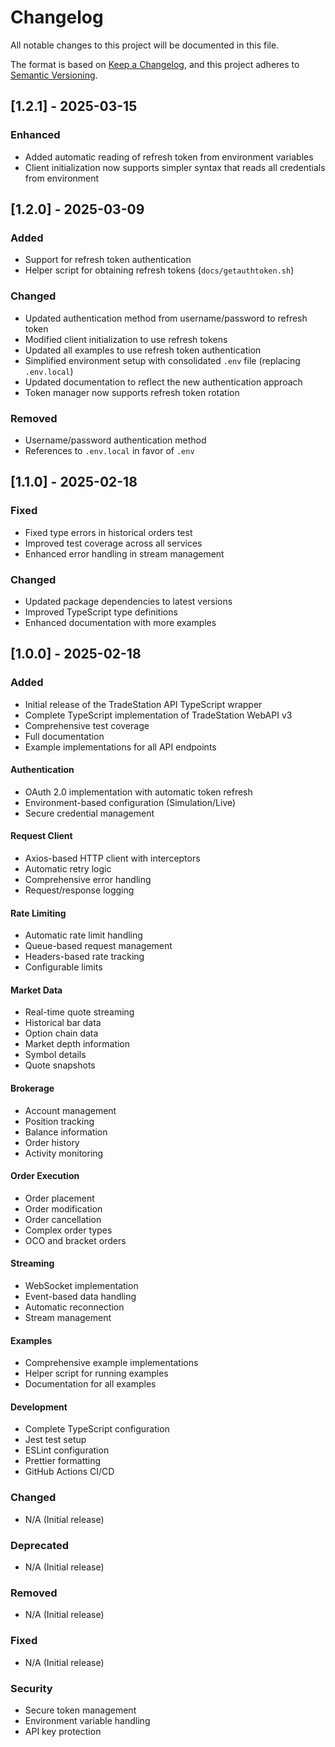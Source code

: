 # Changelog

All notable changes to this project will be documented in this file.

The format is based on [Keep a Changelog](https://keepachangelog.com/en/1.0.0/),
and this project adheres to [Semantic Versioning](https://semver.org/spec/v2.0.0.html).

## [1.2.1] - 2025-03-15

### Enhanced
- Added automatic reading of refresh token from environment variables
- Client initialization now supports simpler syntax that reads all credentials from environment

## [1.2.0] - 2025-03-09

### Added
- Support for refresh token authentication
- Helper script for obtaining refresh tokens (`docs/getauthtoken.sh`)

### Changed
- Updated authentication method from username/password to refresh token
- Modified client initialization to use refresh tokens
- Updated all examples to use refresh token authentication
- Simplified environment setup with consolidated `.env` file (replacing `.env.local`)
- Updated documentation to reflect the new authentication approach
- Token manager now supports refresh token rotation

### Removed
- Username/password authentication method
- References to `.env.local` in favor of `.env`

## [1.1.0] - 2025-02-18

### Fixed
- Fixed type errors in historical orders test
- Improved test coverage across all services
- Enhanced error handling in stream management

### Changed
- Updated package dependencies to latest versions
- Improved TypeScript type definitions
- Enhanced documentation with more examples

## [1.0.0] - 2025-02-18

### Added
- Initial release of the TradeStation API TypeScript wrapper
- Complete TypeScript implementation of TradeStation WebAPI v3
- Comprehensive test coverage
- Full documentation
- Example implementations for all API endpoints

#### Authentication
- OAuth 2.0 implementation with automatic token refresh
- Environment-based configuration (Simulation/Live)
- Secure credential management

#### Request Client
- Axios-based HTTP client with interceptors
- Automatic retry logic
- Comprehensive error handling
- Request/response logging

#### Rate Limiting
- Automatic rate limit handling
- Queue-based request management
- Headers-based rate tracking
- Configurable limits

#### Market Data
- Real-time quote streaming
- Historical bar data
- Option chain data
- Market depth information
- Symbol details
- Quote snapshots

#### Brokerage
- Account management
- Position tracking
- Balance information
- Order history
- Activity monitoring

#### Order Execution
- Order placement
- Order modification
- Order cancellation
- Complex order types
- OCO and bracket orders

#### Streaming
- WebSocket implementation
- Event-based data handling
- Automatic reconnection
- Stream management

#### Examples
- Comprehensive example implementations
- Helper script for running examples
- Documentation for all examples

#### Development
- Complete TypeScript configuration
- Jest test setup
- ESLint configuration
- Prettier formatting
- GitHub Actions CI/CD

### Changed
- N/A (Initial release)

### Deprecated
- N/A (Initial release)

### Removed
- N/A (Initial release)

### Fixed
- N/A (Initial release)

### Security
- Secure token management
- Environment variable handling
- API key protection 